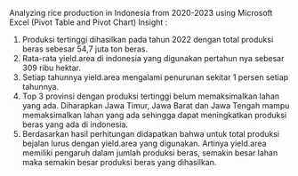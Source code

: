 Analyzing rice production in Indonesia from 2020-2023 using Microsoft Excel (Pivot Table and Pivot Chart)
Insight :
1. Produksi tertinggi dihasilkan pada tahun 2022 dengan total produksi beras sebesar  54,7 juta ton beras.
2. Rata-rata yield.area di indonesia yang digunakan pertahun nya sebesar 309 ribu hektar.
3. Setiap tahunnya yield.area mengalami penurunan sekitar 1 persen setiap tahunnya.
4. Top 3 provinsi dengan produksi tertinggi belum memaksimalkan lahan yang ada. Diharapkan Jawa Timur, Jawa Barat dan Jawa Tengah mampu memaksimalkan lahan yang ada sehingga dapat meningkatkan produksi beras yang ada di indonesia.
5. Berdasarkan hasil perhitungan didapatkan bahwa untuk total produksi bejalan lurus dengan yield.area yang digunakan. Artinya yield.area memiliki pengaruh dalam jumlah produksi beras, semakin besar lahan maka semakin besar produksi beras yang dihasilkan.


